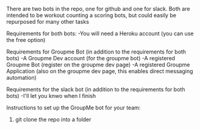 There are two bots in the repo, one for github and one for slack. 
Both are intended to be workout counting a scoring bots, but could easily be repurposed for many other tasks

Requirements for both bots:
-You will need a Heroku account (you can use the free option)

Requirements for Groupme Bot (in addition to the requirements for both bots)
-A Groupme Dev account (for the groupme bot)
-A registered Groupme Bot (register on the groupme dev page)
-A registered Groupme Application (also on the groupme dev page, this enables direct messaging automation)

Requirements for the slack bot (in addition to the requirements for both bots)
-I'll let you knwo when I finish

Instructions to set up the GroupMe bot for your team:
1. git clone the repo into a folder
